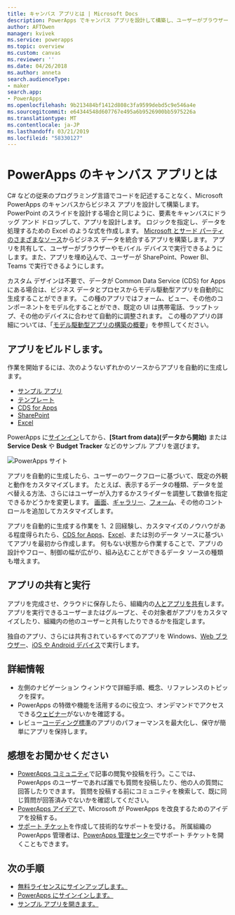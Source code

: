 ```yaml
---
title: キャンバス アプリとは | Microsoft Docs
description: PowerApps でキャンバス アプリを設計して構築し、ユーザーがブラウザーまたはモバイル デバイスで基幹業務データを管理できるようにします
author: AFTOwen
manager: kvivek
ms.service: powerapps
ms.topic: overview
ms.custom: canvas
ms.reviewer: ''
ms.date: 04/26/2018
ms.author: anneta
search.audienceType:
- maker
search.app:
- PowerApps
ms.openlocfilehash: 9b213484bf1412d808c3fa9599debd5c9e546a4e
ms.sourcegitcommit: e64344548d607767e495a6b9526900bb5975226a
ms.translationtype: MT
ms.contentlocale: ja-JP
ms.lasthandoff: 03/21/2019
ms.locfileid: "58330127"
---
```

# <a name="what-are-canvas-apps-in-powerapps"></a>PowerApps のキャンバス アプリとは
C# などの従来のプログラミング言語でコードを記述することなく、Microsoft PowerApps のキャンバスからビジネス アプリを設計して構築します。 PowerPoint のスライドを設計する場合と同じように、要素をキャンバスにドラッグ アンド ドロップして、アプリを設計します。 ロジックを指定し、データを処理するための Excel のような式を作成します。 [Microsoft とサード パーティのさまざまなソース](connections-list.md)からビジネス データを統合するアプリを構築します。 アプリを共有して、ユーザーがブラウザーやモバイル デバイスで実行できるようにします。また、アプリを埋め込んで、ユーザーが SharePoint、Power BI、Teams で実行できるようにします。

カスタム デザインは不要で、データが Common Data Service (CDS) for Apps にある場合は、ビジネス データとプロセスからモデル駆動型アプリを自動的に生成することができます。 この種のアプリではフォーム、ビュー、その他のコンポーネントをモデル化することができ、既定の UI は携帯電話、ラップトップ、その他のデバイスに合わせて自動的に調整されます。 この種のアプリの詳細については、「[モデル駆動型アプリの構築の概要](../model-driven-apps/model-driven-app-overview.md)」を参照してください。

## <a name="build-an-app"></a>アプリをビルドします。
作業を開始するには、次のようないずれかのソースからアプリを自動的に生成します。
- [サンプル アプリ](open-and-run-a-sample-app.md)
- [テンプレート](get-started-test-drive.md)
- [CDS for Apps](data-platform-create-app.md)
- [SharePoint](app-from-sharepoint.md)
- [Excel](get-started-create-from-data.md)

PowerApps に[サインイン](https://web.powerapps.com?utm_source=padocs&utm_medium=linkinadoc&utm_campaign=referralsfromdoc)してから、**[Start from data]\(データから開始\)** または **Service Desk** や **Budget Tracker** などのサンプル アプリを選びます。

![PowerApps サイト](./media/getting-started/create-page-samples.png)

アプリを自動的に生成したら、ユーザーのワークフローに基づいて、既定の外観と動作をカスタマイズします。 たとえば、表示するデータの種類、データを並べ替える方法、さらにはユーザーが入力するかスライダーを調整して数値を指定できるかどうかを変更します。 [画面](add-screen-context-variables.md)、[ギャラリー](customize-layout-sharepoint.md)、[フォーム](customize-forms-sharepoint.md)、その他のコントロールを追加してカスタマイズします。

アプリを自動的に生成する作業を 1、2 回経験し、カスタマイズのノウハウがある程度得られたら、[CDS for Apps](data-platform-create-app-scratch.md)、[Excel](get-started-create-from-blank.md)、または別のデータ ソースに基づいてアプリを最初から作成します。 何もない状態から作業することで、アプリの設計やフロー、制御の幅が広がり、組み込むことができるデータ ソースの種類も増えます。

## <a name="share-and-run-an-app"></a>アプリの共有と実行
アプリを完成させ、クラウドに保存したら、組織内の[人とアプリを共有](share-app.md)します。 アプリを実行できるユーザーまたはグループと、その対象者がアプリをカスタマイズしたり、組織内の他のユーザーと共有したりできるかを指定します。

独自のアプリ、さらには共有されているすべてのアプリを Windows、[Web ブラウザー](../../user/run-app-browser.md)、[iOS や Android デバイス](../../user/run-app-client.md)で実行します。

## <a name="learn-more"></a>詳細情報
* 左側のナビゲーション ウィンドウで詳細手順、概念、リファレンスのトピックを探す。
* PowerApps の特徴や機能を活用するのに役立つ、オンデマンドでアクセスできる[ウェビナー](webinars-listing.md)がないかを確認する。
* レビュー[コーディング標準](https://aka.ms/powerappscanvasguidelines)のアプリのパフォーマンスを最大化し、保守が簡単にアプリを保持します。

## <a name="share-your-experience"></a>感想をお聞かせください
* [PowerApps コミュニティ](https://aka.ms/powerapps-community)で記事の閲覧や投稿を行う。ここでは、PowerApps のユーザーであれば誰でも質問を投稿したり、他の人の質問に回答したりできます。 質問を投稿する前にコミュニティを検索して、既に同じ質問が回答済みでないかを確認してください。
* [PowerApps アイデア](https://powerusers.microsoft.com/t5/PowerApps-Ideas/idb-p/PowerAppsIdeas)で、Microsoft が PowerApps を改良するためのアイデアを投稿する。
* [サポート チケット](https://powerapps.microsoft.com/support/pro/)を作成して技術的なサポートを受ける。 所属組織の PowerApps 管理者は、[PowerApps 管理センター](https://admin.microsoft.com/Support/Support.aspx)でサポート チケットを開くこともできます。

## <a name="next-steps"></a>次の手順
- [無料ライセンスにサインアップします。](../signup-for-powerapps.md)
- [PowerApps にサインインします。](https://web.powerapps.com?utm_source=padocs&utm_medium=linkinadoc&utm_campaign=referralsfromdoc)
- [サンプル アプリを開きます。](open-and-run-a-sample-app.md)
